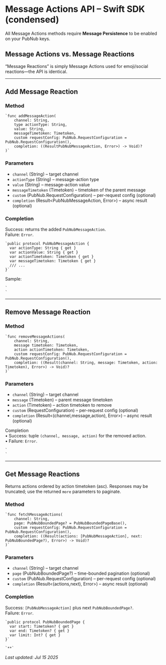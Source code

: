 # Message Actions API – Swift SDK (condensed)

All Message Actions methods require **Message Persistence** to be enabled on your PubNub keys.

## Message Actions vs. Message Reactions
“Message Reactions” is simply Message Actions used for emoji/social reactions—the API is identical.

---

## Add Message Reaction

### Method
```
`func addMessageAction(  
    channel: String,  
    type actionType: String,  
    value: String,  
    messageTimetoken: Timetoken,  
    custom requestConfig: PubNub.RequestConfiguration = PubNub.RequestConfiguration(),  
    completion: ((ResultPubNubMessageAction, Error>) -> Void)?  
)`
```

### Parameters  
* `channel` (String) – target channel  
* `actionType` (String) – message-action type  
* `value` (String) – message-action value  
* `messageTimetoken` (Timetoken) – timetoken of the parent message  
* `custom` (PubNub.RequestConfiguration) – per-request config (optional)  
* `completion` (Result<PubNubMessageAction, Error>) – async result (optional)

### Completion  
Success: returns the added `PubNubMessageAction`.  
Failure: `Error`.

```
`public protocol PubNubMessageAction {  
  var actionType: String { get }  
  var actionValue: String { get }  
  var actionTimetoken: Timetoken { get }  
  var messageTimetoken: Timetoken { get }  
  /// ...  
}`
```

Sample:
```
`  
`
```

---

## Remove Message Reaction

### Method
```
`func removeMessageActions(  
    channel: String,  
    message timetoken: Timetoken,  
    action actionTimetoken: Timetoken,  
    custom requestConfig: PubNub.RequestConfiguration = PubNub.RequestConfiguration(),  
    completion: ((Result(channel: String, message: Timetoken, action: Timetoken), Error>) -> Void)?  
)`
```

### Parameters  
* `channel` (String) – target channel  
* `message` (Timetoken) – parent message timetoken  
* `action` (Timetoken) – action timetoken to remove  
* `custom` (RequestConfiguration) – per-request config (optional)  
* `completion` (Result<(channel,message,action), Error>) – async result (optional)

Completion  
• Success: tuple `(channel, message, action)` for the removed action.  
• Failure: `Error`.

```
`  
`
```

---

## Get Message Reactions

Returns actions ordered by action timetoken (asc). Responses may be truncated; use the returned `more` parameters to paginate.

### Method
```
`func fetchMessageActions(  
    channel: String,  
    page: PubNubBoundedPage? = PubNubBoundedPageBase(),  
    custom requestConfig: PubNub.RequestConfiguration = PubNub.RequestConfiguration(),  
    completion: ((Result(actions: [PubNubMessageAction], next: PubNubBoundedPage?), Error>) -> Void)?  
)`
```

### Parameters  
* `channel` (String) – target channel  
* `page` (PubNubBoundedPage?) – time-bounded pagination (optional)  
* `custom` (PubNub.RequestConfiguration) – per-request config (optional)  
* `completion` (Result<(actions,next), Error>) – async result (optional)

### Completion  
Success: `[PubNubMessageAction]` plus next `PubNubBoundedPage?`.  
Failure: `Error`.

```
`public protocol PubNubBoundedPage {  
  var start: Timetoken? { get }  
  var end: Timetoken? { get }  
  var limit: Int? { get }  
}`
```

```
`**`
```

_Last updated: Jul 15 2025_